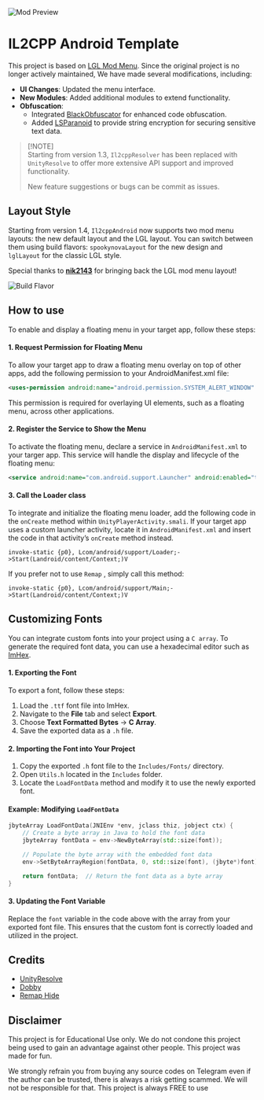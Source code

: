 ![Mod Preview](https://github.com/user-attachments/assets/1102b880-769e-4439-9221-2ac579f65235)

# IL2CPP Android Template

This project is based on [LGL Mod Menu](https://github.com/LGLTeam/Android-Mod-Menu/). Since the original project is no longer actively maintained, We have made several modifications, including:

- **UI Changes**: Updated the menu interface.
- **New Modules**: Added additional modules to extend functionality.
- **Obfuscation**:
  - Integrated [BlackObfuscator](https://github.com/CodingGay/BlackObfuscator-ASPlugin) for enhanced code obfuscation.
  - Added [LSParanoid](https://github.com/LSPosed/LSParanoid) to provide string encryption for securing sensitive text data.

> [!NOTE]\
> Starting from version 1.3, `Il2cppResolver` has been replaced with `UnityResolve` to offer more extensive API support and improved functionality.
> 
> New feature suggestions or bugs can be commit as issues.

## Layout Style

Starting from version 1.4, `Il2cppAndroid` now supports two mod menu layouts: the new default layout and the LGL layout. You can switch between them using build flavors: `spookynovaLayout` for the new design and `lglLayout` for the classic LGL style.

Special thanks to **[nik2143](https://github.com/nik2143)** for bringing back the LGL mod menu layout!


![Build Flavor](https://raw.githubusercontent.com/seedhollow/IL2CppAndroid/refs/heads/main/img/build-flavor.png)

## How to use
To enable and display a floating menu in your target app, follow these steps:

#### 1. Request Permission for Floating Menu
To allow your target app to draw a floating menu overlay on top of other apps, add the following permission to your AndroidManifest.xml file:

```xml
<uses-permission android:name="android.permission.SYSTEM_ALERT_WINDOW" />
```

This permission is required for overlaying UI elements, such as a floating menu, across other applications.

#### 2. Register the Service to Show the Menu
To activate the floating menu, declare a service in `AndroidManifest.xml` to your targer app. This service will handle the display and lifecycle of the floating menu:

```xml
<service android:name="com.android.support.Launcher" android:enabled="true" android:exported="true" android:stopWithTask="true" />
```

#### 3. Call the Loader class
To integrate and initialize the floating menu loader, add the following code in the `onCreate` method within `UnityPlayerActivity.smali`. If your target app uses a custom launcher activity, locate it in `AndroidManifest.xml` and insert the code in that activity’s `onCreate` method instead.

```smali
invoke-static {p0}, Lcom/android/support/Loader;->Start(Landroid/content/Context;)V
```

If you prefer not to use `Remap` , simply call this method:
```smali
invoke-static {p0}, Lcom/android/support/Main;->Start(Landroid/content/Context;)V
```

## Customizing Fonts  

You can integrate custom fonts into your project using a `C array`. To generate the required font data, you can use a hexadecimal editor such as [ImHex](https://github.com/WerWolv/ImHex).  

#### 1. Exporting the Font  

To export a font, follow these steps:  

1. Load the `.ttf` font file into ImHex.  
2. Navigate to the **File** tab and select **Export**.  
3. Choose **Text Formatted Bytes** -> **C Array**.  
4. Save the exported data as a `.h` file.  

#### 2. Importing the Font into Your Project  

1. Copy the exported `.h` font file to the `Includes/Fonts/` directory.  
2. Open `Utils.h` located in the `Includes` folder.  
3. Locate the `LoadFontData` method and modify it to use the newly exported font.  

#### Example: Modifying `LoadFontData`  

```cpp
jbyteArray LoadFontData(JNIEnv *env, jclass thiz, jobject ctx) {
    // Create a byte array in Java to hold the font data
    jbyteArray fontData = env->NewByteArray(std::size(font));

    // Populate the byte array with the embedded font data
    env->SetByteArrayRegion(fontData, 0, std::size(font), (jbyte*)font);

    return fontData;  // Return the font data as a byte array
}
```

#### 3. Updating the Font Variable
Replace the `font` variable in the code above with the array from your exported font file. This ensures that the custom font is correctly loaded and utilized in the project.

## Credits

- [UnityResolve](https://github.com/issuimo/UnityResolve.hpp)
- [Dobby](https://github.com/jmpews/Dobby/)
- [Remap Hide](https://github.com/reveny/Android-Library-Remap-Hide)


## Disclaimer
This project is for Educational Use only. We do not condone this project being used to gain an advantage against other people. This project was made for fun.

We strongly refrain you from buying any source codes on Telegram even if the author can be trusted, there is always a risk getting scammed. We will not be responsible for that. This project is always FREE to use
